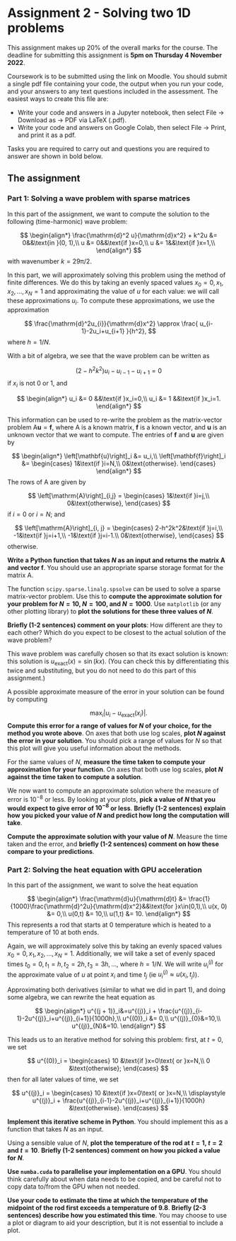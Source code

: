 # Assignment 2 - Solving two 1D problems

This assignment makes up 20% of the overall marks for the course. The deadline for submitting this assignment is **5pm on Thursday 4 November 2022**.

Coursework is to be submitted using the link on Moodle. You should submit a single pdf file containing your code, the output when you run your code, and your answers
to any text questions included in the assessment. The easiest ways to create this file are:

- Write your code and answers in a Jupyter notebook, then select File -> Download as -> PDF via LaTeX (.pdf).
- Write your code and answers on Google Colab, then select File -> Print, and print it as a pdf.

Tasks you are required to carry out and questions you are required to answer are shown in bold below.

## The assignment

### Part 1: Solving a wave problem with sparse matrices
In this part of the assignment, we want to compute the solution to the following (time-harmonic) wave problem:

$$
\begin{align*}
\frac{\mathrm{d}^2 u}{\mathrm{d}x^2} + k^2u &= 0&&\text{in }(0, 1),\\
u &= 0&&\text{if }x=0,\\
u &= 1&&\text{if }x=1,\\
\end{align*}
$$
with wavenumber $k=29\mathrm{\pi}/2$.

In this part, we will approximately solving this problem using the method of finite differences.
We do this by taking an evenly spaced values
$x_0=0, x_1, x_2, ..., x_N=1$
and approximating the value of $u$ for each value: we will call these approximations $u_i$.
To compute these approximations, we use the approximation

$$
\frac{\mathrm{d}^2u_{i}}{\mathrm{d}x^2} \approx \frac{
u_{i-1}-2u_i+u_{i+1}
}{h^2},
$$
where $h = 1/N$.

With a bit of algebra, we see that the wave problem can be written as

$$
(2-h^2k^2)u_i-u_{i-1}-u_{i+1} = 0
$$
if $x_i$ is not 0 or 1, and

$$
\begin{align*}
u_i &= 0
&&\text{if }x_i=0,\\
u_i &= 1
&&\text{if }x_i=1.
\end{align*}
$$

This information can be used to re-write the problem as the matrix-vector problem
$\mathrm{A}\mathbf{u}=\mathbf{f},$
where $\mathrm{A}$ is a known matrix, $\mathbf{f}$ is a known vector, and $\mathbf{u}$ is an unknown vector that we want to compute.
The entries of 
$\mathbf{f}$ and $\mathbf{u}$ are given by

$$
\begin{align*}
\left[\mathbf{u}\right]_i &= u_i,\\
\left[\mathbf{f}\right]_i &= \begin{cases}
1&\text{if }i=N,\\
0&\text{otherwise}.
\end{cases}
\end{align*}
$$
The rows of $\mathrm{A}$ are given by

$$
\left[\mathrm{A}\right]_{i,j} = 
\begin{cases}
1&\text{if }i=j,\\
0&\text{otherwise},
\end{cases}
$$
if $i=0$ or $i=N$; and

$$
\left[\mathrm{A}\right]_{i, j} = 
\begin{cases}
2-h^2k^2&\text{if }j=i,\\
-1&\text{if }j=i+1,\\
-1&\text{if }j=i-1.\\
0&\text{otherwise},
\end{cases}
$$
otherwise.

**Write a Python function that takes $N$ as an input and returns the matrix $\mathrm{A}$ and vector $\mathrm{f}$**.
You should use an appropriate sparse storage format for the matrix $\mathrm{A}$.

The function `scipy.sparse.linalg.spsolve` can be used to solve a sparse matrix-vector problem. Use this to **compute
the approximate solution for your problem for $N=10$, $N=100$, and $N=1000$**. Use `matplotlib` (or any other plotting library)
to **plot the solutions for these three values of $N$**.

**Briefly (1-2 sentences) comment on your plots**: How different are they to each other? Which do you expect to be closest to the
actual solution of the wave problem?

This wave problem was carefully chosen so that its exact solution is known: this solution is
$u_\text{exact}(x) = \sin(kx)$. (You can check this by differentiating this twice and substituting, but you
do not need to do this part of this assignment.)

A possible approximate measure of the error in your solution can be found by computing

$$
\max_i\left|u_i-u_\text{exact}(x_i)\right|.
$$
**Compute this error for a range of values for $N$ of your choice, for the method you wrote above**. On axes that both use log scales,
**plot $N$ against the error in your solution**. You should pick a range of values for $N$ so that this plot will give you useful information about the
methods.

For the same values of $N$, **measure the time taken to compute your approximation for your function**. On axes that both use log scales,
**plot $N$ against the time taken to compute a solution**.

We now want to compute an approximate solution where the measure of error is $10^{-8}$ or less. By looking at your plots, **pick a value of $N$
that you would expect to give error of $10^{-8}$ or less**. **Briefly (1-2 sentences) explain how you picked your value of $N$
and predict how long the computation will take**.

**Compute the approximate solution with your value of $N$**. Measure the time taken and the error, and **briefly (1-2 sentences) comment
on how these compare to your predictions**.

### Part 2: Solving the heat equation with GPU acceleration

In this part of the assignment, we want to solve the heat equation

$$
\begin{align*}
\frac{\mathrm{d}u}{\mathrm{d}t} &= \frac{1}{1000}\frac{\mathrm{d}^2u}{\mathrm{d}x^2}&&\text{for }x\in(0,1),\\
u(x, 0) &= 0,\\
u(0,t) &= 10,\\
u(1,t) &= 10.
\end{align*}
$$
This represents a rod that starts at 0 temperature which is heated to a temperature of 10 at both ends.

Again, we will approximately solve this by taking an evenly spaced values
$x_0=0, x_1, x_2, ..., x_N=1$.
Additionally, we will take a set of evenly spaced times
$t_0=0,t_1=h, t_2=2h, t_3=3h, ...$, where $h=1/N$.
We will write $u^{(j)}_{i}$ for the approximate value of $u$ at point $x_i$ and time $t_j$
(ie $u^{(j)}_{i}\approx u(x_i, t_j)$).

Approximating both derivatives (similar to what we did in part 1), and doing some algebra, we can rewrite the
heat equation as

$$
\begin{align*}
u^{(j + 1)}_i&=u^{(j)}_i + \frac{u^{(j)}_{i-1}-2u^{(j)}_i+u^{(j)}_{i+1}}{1000h},\\
u^{(0)}_i &= 0,\\
u^{(j)}_{0}&=10,\\
u^{(j)}_{N}&=10.
\end{align*}
$$

This leads us to an iterative method for solving this problem: first, at $t=0$, we set

$$
u^{(0)}_i =
\begin{cases}
10 &\text{if }x=0\text{ or }x=N,\\
0 &\text{otherwise};
\end{cases}
$$
then for all later values of time, we set

$$
u^{(j)}_i =
\begin{cases}
10 &\text{if }x=0\text{ or }x=N,\\
\displaystyle u^{(j)}_i + \frac{u^{(j)}_{i-1}-2u^{(j)}_i+u^{(j)}_{i+1}}{1000h} &\text{otherwise}.
\end{cases}
$$

**Implement this iterative scheme in Python**. You should implement this as a function that takes $N$ as an input.

Using a sensible value of $N$, **plot the temperature of the rod at $t=1$, $t=2$ and $t=10$**. **Briefly (1-2 sentences)
comment on how you picked a value for $N$**.

**Use `numba.cuda` to parallelise your implementation on a GPU**.
You should think carefully about when data needs to be copied, and be careful not to copy data to/from the GPU when not needed.


**Use your code to estimate the time at which the temperature of the midpoint of the rod first exceeds a temperature of 9.8**.
**Briefly (2-3 sentences) describe how you estimated this time**. You may choose to use a plot or diagram to aid your description,
but it is not essential to include a plot.
